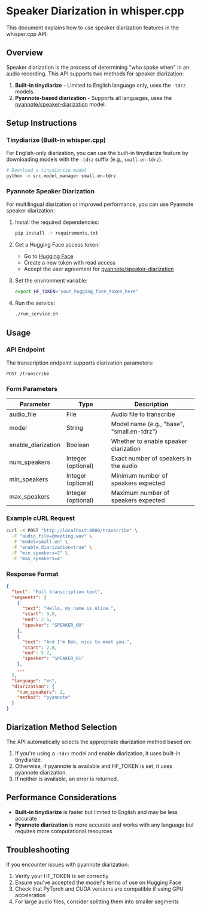 # Speaker Diarization in whisper.cpp

This document explains how to use speaker diarization features in the whisper.cpp API.

## Overview

Speaker diarization is the process of determining "who spoke when" in an audio recording. This API supports two methods for speaker diarization:

1. **Built-in tinydiarize** - Limited to English language only, uses the `-tdrz` models.
2. **Pyannote-based diarization** - Supports all languages, uses the [pyannote/speaker-diarization](https://huggingface.co/pyannote/speaker-diarization) model.

## Setup Instructions

### Tinydiarize (Built-in whisper.cpp)

For English-only diarization, you can use the built-in tinydiarize feature by downloading models with the `-tdrz` suffix (e.g., `small.en-tdrz`).

```bash
# Download a tinydiarize model
python -m src.model_manager small.en-tdrz
```

### Pyannote Speaker Diarization

For multilingual diarization or improved performance, you can use Pyannote speaker diarization:

1. Install the required dependencies:
   ```bash
   pip install -r requirements.txt
   ```

2. Get a Hugging Face access token:
   - Go to [Hugging Face](https://huggingface.co/settings/tokens)
   - Create a new token with read access
   - Accept the user agreement for [pyannote/speaker-diarization](https://huggingface.co/pyannote/speaker-diarization)

3. Set the environment variable:
   ```bash
   export HF_TOKEN="your_hugging_face_token_here"
   ```

4. Run the service:
   ```bash
   ./run_service.sh
   ```

## Usage

### API Endpoint

The transcription endpoint supports diarization parameters:

```
POST /transcribe
```

### Form Parameters

| Parameter | Type | Description |
|-----------|------|-------------|
| audio_file | File | Audio file to transcribe |
| model | String | Model name (e.g., "base", "small.en-tdrz") |
| enable_diarization | Boolean | Whether to enable speaker diarization |
| num_speakers | Integer (optional) | Exact number of speakers in the audio |
| min_speakers | Integer (optional) | Minimum number of speakers expected |
| max_speakers | Integer (optional) | Maximum number of speakers expected |

### Example cURL Request

```bash
curl -X POST "http://localhost:8000/transcribe" \
  -F "audio_file=@meeting.wav" \
  -F "model=small.en" \
  -F "enable_diarization=true" \
  -F "min_speakers=2" \
  -F "max_speakers=4"
```

### Response Format

```json
{
  "text": "Full transcription text",
  "segments": [
    {
      "text": "Hello, my name is Alice.",
      "start": 0.0,
      "end": 2.5,
      "speaker": "SPEAKER_00"
    },
    {
      "text": "And I'm Bob, nice to meet you.",
      "start": 2.8,
      "end": 5.2,
      "speaker": "SPEAKER_01"
    },
    ...
  ],
  "language": "en",
  "diarization": {
    "num_speakers": 2,
    "method": "pyannote"
  }
}
```

## Diarization Method Selection

The API automatically selects the appropriate diarization method based on:

1. If you're using a `-tdrz` model and enable diarization, it uses built-in tinydiarize.
2. Otherwise, if pyannote is available and HF_TOKEN is set, it uses pyannote diarization.
3. If neither is available, an error is returned.

## Performance Considerations

- **Built-in tinydiarize** is faster but limited to English and may be less accurate
- **Pyannote diarization** is more accurate and works with any language but requires more computational resources

## Troubleshooting

If you encounter issues with pyannote diarization:

1. Verify your HF_TOKEN is set correctly
2. Ensure you've accepted the model's terms of use on Hugging Face
3. Check that PyTorch and CUDA versions are compatible if using GPU acceleration
4. For large audio files, consider splitting them into smaller segments
